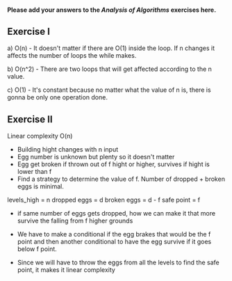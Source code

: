 #### Please add your answers to the **_Analysis of Algorithms_** exercises here.

## Exercise I

a) O(n) - It doesn't matter if there are O(1) inside the loop. If n changes it affects the number of loops the while makes.

b) O(n^2) - There are two loops that will get affected according to the n value.

c) O(1) - It's constant because no matter what the value of n is, there is gonna be only one operation done.

## Exercise II

Linear complexity O(n)

- Building hight changes with n input
- Egg number is unknown but plenty so it doesn't matter
- Egg get broken if thrown out of f hight or higher, survives if hight is lower than f
- Find a strategy to determine the value of f. Number of dropped + broken eggs is minimal.

levels_high = n
dropped eggs = d
broken eggs = d - f
safe point = f

- if same number of eggs gets dropped, how we can make it that more survive the falling from f higher grounds

- We have to make a conditional if the egg brakes that would be the f point and then another conditional to have the egg survive if it goes below f point.

- Since we will have to throw the eggs from all the levels to find the safe point, it makes it linear complexity
